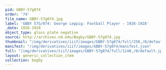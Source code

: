 ```yaml
---
pid: GBBY-57g074
order: '74'
file_name: GBBY-57g074.jpg
label: 'GBBY 57G/074: George Leppig: Football Player - 1926-1928'
_date: 1926-1928
object_type: glass plate negative
source: http://archives.nd.edu/Bagby/GBBY-57g074.jpg
thumbnail: "/img/derivatives/iiif/images/GBBY-57g074/full/250,/0/default.jpg"
manifest: "/img/derivatives/iiif/images/GBBY-57g074/manifest.json"
full: "/img/derivatives/iiif/images/GBBY-57g074/full/1140,/0/default.jpg"
layout: generic_collection_item
collection: bagby
---
```

